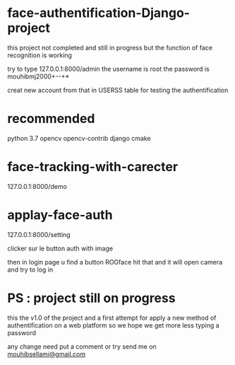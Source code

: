# face-authentification-Django-project
this project not completed and still in progress but the function of face recognition is working

try to type 127.0.0.1:8000/admin
the username is root
the password is mouhibmj2000+--+*

creat new account from that in USERSS table for testing the authentification
# recommended
python 3.7
opencv
opencv-contrib
django 
cmake
# face-tracking-with-carecter

127.0.0.1:8000/demo

# applay-face-auth

127.0.0.1:8000/setting

clicker sur le button auth with image

then in login page u find a button ROGface hit that and it will open camera and try to log in


# PS : project still on progress

this the v1.0 of the project and a first attempt for apply a new method of authentification on a web platform so we hope we get more less typing a password 

any change need put a comment or try send me on mouhibsellami@gmail.com 
